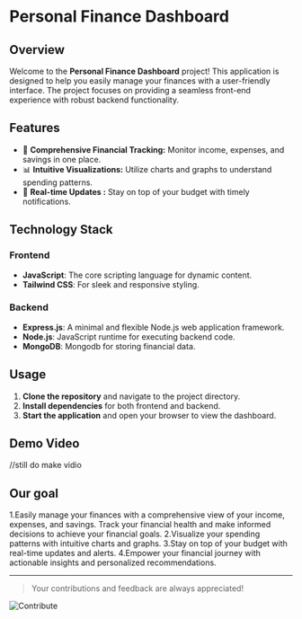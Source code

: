 # Personal Finance Dashboard

## Overview

Welcome to the **Personal Finance Dashboard** project! This application is designed to help you easily manage your finances with a user-friendly interface.
 The project focuses on providing a seamless front-end experience with robust backend functionality.


## Features

- 💸 **Comprehensive Financial Tracking:** Monitor income, expenses, and savings in one place.
- 📊 **Intuitive Visualizations:** Utilize charts and graphs to understand spending patterns.
- 🔔 **Real-time Updates :** Stay on top of your budget with timely notifications.


## Technology Stack

### Frontend
- **JavaScript**: The core scripting language for dynamic content.
- **Tailwind CSS**: For sleek and responsive styling.

### Backend
- **Express.js**: A minimal and flexible Node.js web application framework.
- **Node.js**: JavaScript runtime for executing backend code.
- **MongoDB**: Mongodb for storing financial data.

## Usage

1. **Clone the repository** and navigate to the project directory.
2. **Install dependencies** for both frontend and backend.
3. **Start the application** and open your browser to view the dashboard.

## Demo Video
//still do make vidio

## Our goal
1.Easily manage your finances with a comprehensive view of your income, expenses, and savings. Track your financial health and make informed decisions to achieve your financial goals.
2.Visualize your spending patterns with intuitive charts and graphs. 
3.Stay on top of your budget with real-time updates and alerts. 
4.Empower your financial journey with actionable insights and personalized recommendations.



---

> Your contributions and feedback are always appreciated!

![Contribute](https://github.githubassets.com/images/modules/logos_page/GitHub-Mark.png)
